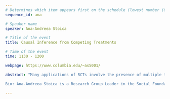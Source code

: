 ```yaml
---
# Determines which item appears first on the schedule (lowest number (0) appears first)
sequence_id: ana

# Speaker name
speaker: Ana-Andreea Stoica 

# Title of the event
title: Causal Inference from Competing Treatments  

# Time of the event
time: 1130 - 1200

webpage: https://www.columbia.edu/~as5001/

abstract: "Many applications of RCTs involve the presence of multiple treatment administrators—from field experiments to online advertising—that compete for the subjects’ attention. In the face of competition, estimating a causal effect becomes difficult, as the position at which a subject sees a treatment influences their response, and thus the treatment effect. In this talk I will present a recent paper in which we build a game-theoretic model of agents who wish to estimate causal effects in the presence of competition, through a bidding system and a utility function that minimizes estimation error. The main technical result establishes an approximation with a tractable objective that maximizes the sample value obtained through strategically allocating budget on subjects. Conceptually, this work successfully combines elements from causal inference and game theory to shed light on the equilibrium behavior of experimentation under competition. We'll discuss societal implications of experimentation derived from our results, from policy evaluation to fairness in marketing campaigns. This work is joint with Vivian Y. Nastl and Moritz Hardt and will be presented at ICML'24. 

Bio: Ana-Andreea Stoica is a Research Group Leader in the Social Foundations of Computation group at the Max Planck Institute for Intelligent Systems, Tuebingen. Her work focuses on social foundations in networked systems, such as algorithm design, fairness and inequality evaluation methods, and causal inference under interference. From recommendation algorithms to the way information spreads in networks, Ana is particularly interested in studying the effect of algorithms on people's sense of community and access to information and opportunities. Ana holds a Ph.D. from Columbia University and a B.A. in Mathematics from Princeton University. Since 2019, she has been co-organizing the Mechanism Design for Social Good initiative and is a co-founder of ACM conference series on Equity and Access in Algorithms, Mechanisms, and Optimization. "

---
```

